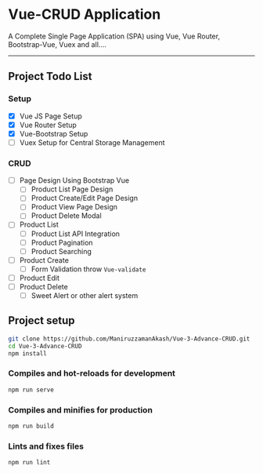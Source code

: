 # Vue-CRUD Application
A Complete Single Page Application (SPA) using Vue, Vue Router, Bootstrap-Vue, Vuex and all....

---

## Project Todo List

### Setup

- [x] Vue JS Page Setup
- [x] Vue Router Setup
- [X] Vue-Bootstrap Setup
- [ ] Vuex Setup for Central Storage Management

### CRUD
- [ ] Page Design Using Bootstrap Vue
    - [ ] Product List Page Design
    - [ ] Product Create/Edit Page Design
    - [ ] Product View Page Design
    - [ ] Product Delete Modal
- [ ] Product List
    - [ ] Product List API Integration
    - [ ] Product Pagination
    - [ ] Product Searching
- [ ] Product Create
    - [ ] Form Validation throw `Vue-validate`
- [ ] Product Edit
- [ ] Product Delete
    - [ ] Sweet Alert or other alert system

## Project setup

```bash
git clone https://github.com/ManiruzzamanAkash/Vue-3-Advance-CRUD.git
cd Vue-3-Advance-CRUD
npm install
```

### Compiles and hot-reloads for development
```bash
npm run serve
```

### Compiles and minifies for production
```bash
npm run build
```

### Lints and fixes files
```bash
npm run lint
```
